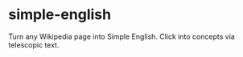 # simple-english
Turn any Wikipedia page into Simple English. Click into concepts via telescopic text.
